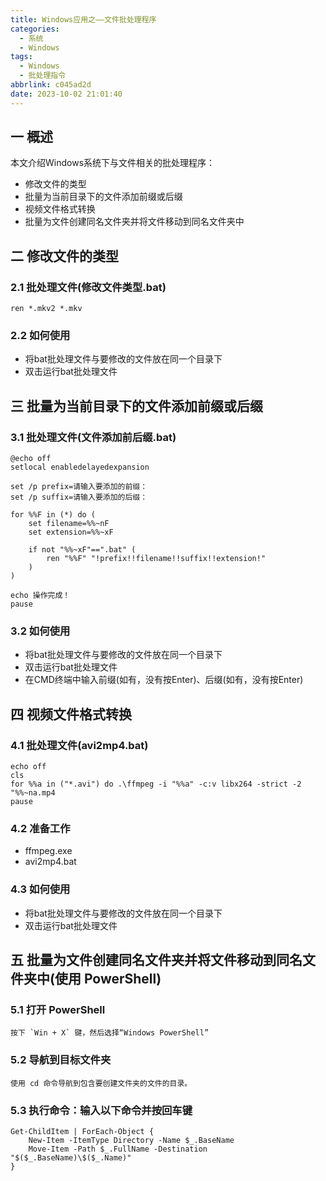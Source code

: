 ```yaml
---
title: Windows应用之——文件批处理程序
categories:
  - 系统
  - Windows
tags:
  - Windows
  - 批处理指令
abbrlink: c045ad2d
date: 2023-10-02 21:01:40
---
```

## 一  概述

本文介绍Windows系统下与文件相关的批处理程序：

* 修改文件的类型
* 批量为当前目录下的文件添加前缀或后缀
* 视频文件格式转换
* 批量为文件创建同名文件夹并将文件移动到同名文件夹中

<!--more-->

## 二  修改文件的类型

### 2.1 批处理文件(修改文件类型.bat)

```
ren *.mkv2 *.mkv
```

### 2.2 如何使用

* 将bat批处理文件与要修改的文件放在同一个目录下
* 双击运行bat批处理文件

## 三 批量为当前目录下的文件添加前缀或后缀

### 3.1 批处理文件(文件添加前后缀.bat)

```
@echo off
setlocal enabledelayedexpansion

set /p prefix=请输入要添加的前缀：
set /p suffix=请输入要添加的后缀：

for %%F in (*) do (
    set filename=%%~nF
    set extension=%%~xF

    if not "%%~xF"==".bat" (
        ren "%%F" "!prefix!!filename!!suffix!!extension!"
    )
)

echo 操作完成！
pause
```

### 3.2 如何使用

* 将bat批处理文件与要修改的文件放在同一个目录下
* 双击运行bat批处理文件
* 在CMD终端中输入前缀(如有，没有按Enter)、后缀(如有，没有按Enter)

## 四 视频文件格式转换

### 4.1 批处理文件(avi2mp4.bat)

```
echo off
cls
for %%a in ("*.avi") do .\ffmpeg -i "%%a" -c:v libx264 -strict -2 "%%~na.mp4
pause
```

### 4.2 准备工作

* ffmpeg.exe
* avi2mp4.bat

### 4.3 如何使用

* 将bat批处理文件与要修改的文件放在同一个目录下
* 双击运行bat批处理文件

## 五 批量为文件创建同名文件夹并将文件移动到同名文件夹中(使用 PowerShell)

### 5.1 打开 PowerShell 

```
按下 `Win + X` 键，然后选择“Windows PowerShell”
```

### 5.2 导航到目标文件夹

```
使用 cd 命令导航到包含要创建文件夹的文件的目录。
```

### 5.3 执行命令：输入以下命令并按回车键

```
Get-ChildItem | ForEach-Object { 
    New-Item -ItemType Directory -Name $_.BaseName
    Move-Item -Path $_.FullName -Destination "$($_.BaseName)\$($_.Name)" 
}

```

